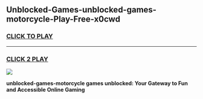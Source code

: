 
## Unblocked-Games-unblocked-games-motorcycle-Play-Free-x0cwd
<h3>
<a href="https://premium76.site?title=unblocked-games-motorcycle&ref=09A">CLICK TO PLAY</a></h3>
<hr>

<h3>
<a href="https://premium76.site?title=unblocked-games-motorcycle&ref=09A">CLICK 2 PLAY</a>
  
</h3>

<a href="https://premium76.site?title=unblocked-games-motorcycle&ref=09A"><img src="https://clearcache.store/games.png"></a>


**unblocked-games-motorcycle games unblocked: Your Gateway to Fun and Accessible Online Gaming**
